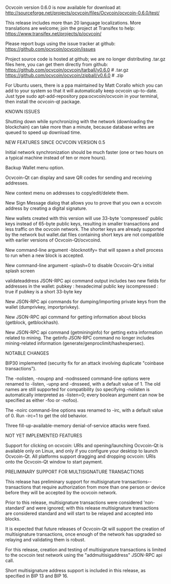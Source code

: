 Ocvcoin version 0.6.0 is now available for download at:
http://sourceforge.net/projects/ocvcoin/files/Ocvcoin/ocvcoin-0.6.0/test/

This release includes more than 20 language localizations.
More translations are welcome; join the
project at Transifex to help:
https://www.transifex.net/projects/p/ocvcoin/

Please report bugs using the issue tracker at github:
https://github.com/ocvcoin/ocvcoin/issues

Project source code is hosted at github; we are no longer
distributing .tar.gz files here, you can get them
directly from github:
https://github.com/ocvcoin/ocvcoin/tarball/v0.6.0  # .tar.gz
https://github.com/ocvcoin/ocvcoin/zipball/v0.6.0  # .zip

For Ubuntu users, there is a ppa maintained by Matt Corallo which
you can add to your system so that it will automatically keep
ocvcoin up-to-date.  Just type
sudo apt-add-repository ppa:ocvcoin/ocvcoin
in your terminal, then install the ocvcoin-qt package.


KNOWN ISSUES

Shutting down while synchronizing with the network
(downloading the blockchain) can take more than a minute,
because database writes are queued to speed up download
time.


NEW FEATURES SINCE OCVCOIN VERSION 0.5

Initial network synchronization should be much faster
(one or two hours on a typical machine instead of ten or more
hours).

Backup Wallet menu option.

Ocvcoin-Qt can display and save QR codes for sending
and receiving addresses.

New context menu on addresses to copy/edit/delete them.

New Sign Message dialog that allows you to prove that you
own a ocvcoin address by creating a digital
signature.

New wallets created with this version will
use 33-byte 'compressed' public keys instead of
65-byte public keys, resulting in smaller
transactions and less traffic on the ocvcoin
network. The shorter keys are already supported
by the network but wallet.dat files containing
short keys are not compatible with earlier
versions of Ocvcoin-Qt/ocvcoind.

New command-line argument -blocknotify=<command>
that will spawn a shell process to run <command> 
when a new block is accepted.

New command-line argument -splash=0 to disable
Ocvcoin-Qt's initial splash screen

validateaddress JSON-RPC api command output includes
two new fields for addresses in the wallet:
pubkey : hexadecimal public key
iscompressed : true if pubkey is a short 33-byte key

New JSON-RPC api commands for dumping/importing
private keys from the wallet (dumprivkey, importprivkey).

New JSON-RPC api command for getting information about
blocks (getblock, getblockhash).

New JSON-RPC api command (getmininginfo) for getting
extra information related to mining. The getinfo
JSON-RPC command no longer includes mining-related
information (generate/genproclimit/hashespersec).



NOTABLE CHANGES

BIP30 implemented (security fix for an attack involving
duplicate "coinbase transactions").

The -nolisten, -noupnp and -nodnsseed command-line
options were renamed to -listen, -upnp and -dnsseed,
with a default value of 1. The old names are still
supported for compatibility (so specifying -nolisten
is automatically interpreted as -listen=0; every
boolean argument can now be specified as either
-foo or -nofoo).

The -noirc command-line options was renamed to
-irc, with a default value of 0. Run -irc=1 to
get the old behavior.

Three fill-up-available-memory denial-of-service
attacks were fixed.


NOT YET IMPLEMENTED FEATURES

Support for clicking on ocvcoin: URIs and
opening/launching Ocvcoin-Qt is available only on Linux,
and only if you configure your desktop to launch
Ocvcoin-Qt. All platforms support dragging and dropping
ocvcoin: URIs onto the Ocvcoin-Qt window to start
payment.


PRELIMINARY SUPPORT FOR MULTISIGNATURE TRANSACTIONS

This release has preliminary support for multisignature
transactions-- transactions that require authorization
from more than one person or device before they
will be accepted by the ocvcoin network.

Prior to this release, multisignature transactions
were considered 'non-standard' and were ignored;
with this release multisignature transactions are
considered standard and will start to be relayed
and accepted into blocks.

It is expected that future releases of Ocvcoin-Qt
will support the creation of multisignature transactions,
once enough of the network has upgraded so relaying
and validating them is robust.

For this release, creation and testing of multisignature
transactions is limited to the ocvcoin test network using
the "addmultisigaddress" JSON-RPC api call.

Short multisignature address support is included in this
release, as specified in BIP 13 and BIP 16.
